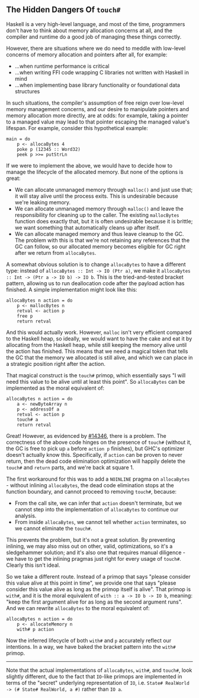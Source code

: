 ## The Hidden Dangers Of `touch#`


Haskell is a very high-level language, and most of the time, programmers don't have to think about memory allocation concerns at all, and the compiler and runtime do a good job of managing these things correctly.


However, there are situations where we do need to meddle with low-level concerns of memory allocation and pointers after all, for example:

- ...when runtime performance is critical
- ...when writing FFI code wrapping C libraries not written with Haskell in mind
- ...when implementing base library functionality or foundational data structures


In such situations, the compiler's assumption of free reign over low-level memory management concerns, and our desire to manipulate pointers and memory allocation more directly, are at odds: for example, taking a pointer to a managed value may lead to that pointer escaping the managed value's lifespan. For example, consider this hypothetical example:


```
main = do
    p <- allocaBytes 4
    poke p (12345 :: Word32)
    peek p >>= putStrLn
```


If we were to implement the above, we would have to decide how to manage the lifecycle of the allocated memory. But none of the options is great:

- We can allocate unmanaged memory through `malloc()` and just use that; it will stay alive until the process exits. This is undesirable because we're leaking memory.
- We can allocate unmanaged memory through `malloc()` and leave the responsibility for cleaning up to the caller. The existing `mallocBytes` function does exactly that, but it is often undesirable because it is brittle; we want something that automatically cleans up after itself.
- We can allocate managed memory and thus leave cleanup to the GC. The problem with this is that we're not retaining any references that the GC can follow, so our allocated memory becomes eligible for GC right after we return from `allocaBytes`.


A somewhat obvious solution is to change `allocaBytes` to have a different type: instead of `allocaBytes :: Int -> IO (Ptr a)`, we make it `allocaBytes :: Int -> (Ptr a -> IO b) -> IO b`. This is the tried-and-tested bracket pattern, allowing us to run deallocation code after the payload action has finished. A simple implementation might look like this:


```
allocaBytes n action = do
    p <- mallocBytes n
    retval <- action p
    free p
    return retval
```


And this would actually work. However, `malloc` isn't very efficient compared to the Haskell heap, so ideally, we would want to have the cake and eat it by allocating from the Haskell heap, while still keeping the memory alive until the action has finished. This means that we need a magical token that tells the GC that the memory we allocated is still alive, and which we can place in a strategic position right after the action. 



That magical construct is the `touch#` primop, which essentially says "I will need this value to be alive until at least this point". So `allocaBytes` can be implemented as the moral equivalent of:


```
allocaBytes n action = do
    a <- newByteArray n
    p <- addressOf a
    retval <- action p
    touch# a
    return retval
```


Great! However, as evidenced by [\#14346](https://gitlab.haskell.org//ghc/ghc/issues/14346), there is a problem. The correctness of the above code hinges on the presence of `touch#` (without it, the GC is free to pick up `a` before `action p` finishes), but GHC's optimizer doesn't actually know this. Specifically, if `action` can be proven to never return, then the dead code elimination optimization will happily delete the `touch#` and `return` parts, and we're back at square 1.


The first workaround for this was to add a `NOINLINE` pragma on `allocaBytes` - without inlining `allocaBytes`, the dead code elimination stops at the function boundary, and cannot proceed to removing `touch#`, because:

- From the call site, we can infer that `action` doesn't terminate, but we cannot step into the implementation of `allocaBytes` to continue our analysis.
- From inside `allocaBytes`, we cannot tell whether `action` terminates, so we cannot eliminate the `touch#`.


This prevents the problem, but it's not a great solution. By preventing inlining, we may also miss out on other, valid, optimizations, so it's a sledgehammer solution; and it's also one that requires manual diligence - we have to get the inlining pragmas just right for every usage of `touch#`. Clearly this isn't ideal.



So we take a different route. Instead of a primop that says "please consider this value alive at this point in time", we provide one that says "please consider this value alive as long as the primop itself is alive". That primop is `with#`, and it is the moral equivalent of `with :: a -> IO b -> IO b`, meaning: "keep the first argument alive for as long as the second argument runs". And we can rewrite `allocaBytes` to the moral equivalent of:


```
allocaBytes n action = do
    p <- allocateMemory n
    with# p action
```


Now the inferred lifecycle of both `with#` and `p` accurately reflect our intentions. In a way, we have baked the bracket pattern into the `with#` primop.

---


Note that the actual implementations of `allocaBytes`, `with#`, and `touch#`, look slightly different, due to the fact that `IO`-like primops are implemented in terms of the "secret" underlying representation of `IO`, i.e. `State# RealWorld -> (# State# RealWorld, a #)` rather than `IO a`.
